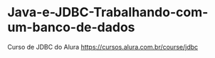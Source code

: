 # Java-e-JDBC-Trabalhando-com-um-banco-de-dados

Curso de JDBC do Alura
https://cursos.alura.com.br/course/jdbc
